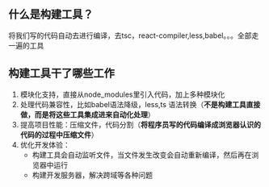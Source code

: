 ## 什么是构建工具？
   将我们写的代码自动去进行编译，去tsc，react-compiler,less,babel。。。全部走一遍的工具

## 构建工具干了哪些工作
   1. 模块化支持，直接从node_modules里引入代码，加上多种模块化 
   2. 处理代码兼容性，比如babel语法降级，less,ts 语法转换（**不是构建工具直接做，而是将这些工具集成进来自动化处理**）
   3. 提高项目性能：压缩文件，代码分割（**将程序员写的代码编译成浏览器认识的代码的过程中压缩文件**）
   4. 优化开发体验：
      - 构建工具会自动监听文件，当文件发生改变会自动重新编译，然后再在浏览器中运行
      - 构建开发服务器，解决跨域等各种问题
